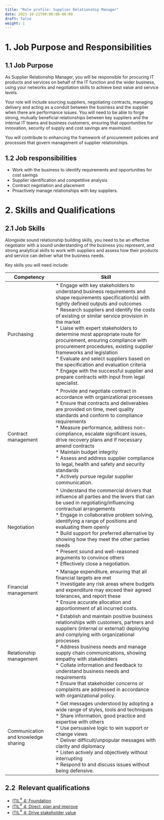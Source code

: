 ```yaml
---
title: "Role profile: Supplier Relationship Manager"
date: 2023-10-21T00:00:00-06:00
draft: false
weight: 1
---
```


# 1. Job Purpose and Responsibilities
## 1.1 Job Purpose
As Supplier Relationship Manager, you will be responsible for procuring IT products and services on behalf of the IT function and the wider business, using your networks and negotiation skills to achieve best value and service levels.

Your role will include sourcing suppliers, negotiating contracts, managing delivery and acting as a conduit between the business and the supplier when there are performance issues. You will need to be able to forge strong, mutually beneficial relationships between key suppliers and the internal IT teams and business customers, ensuring that opportunities for innovation, security of supply and cost savings are maximized.

You will contribute to enhancing the framework of procurement policies and processes that govern management of supplier relationships.

## 1.2 Job responsibilities
- Work with the business to identify requirements and opportunities for cost savings
- Supplier identification and competitive analysis
- Contract negotiation and placement
- Proactively manage relationships with key suppliers.

# 2. Skills and Qualifications
## 2.1 Job Skills
Alongside sound relationship building skills, you need to be an effective negotiator with a sound understanding of the business you represent, and strong analytical skills to work with suppliers and assess how their products and service can deliver what the business needs.

Key skills you will need include:

| Competency                          | Skill                                                                                                                                                                                                                                                                                                                                                                                                                                                                                                                                                                                                                                                            |
| ----------------------------------- | ---------------------------------------------------------------------------------------------------------------------------------------------------------------------------------------------------------------------------------------------------------------------------------------------------------------------------------------------------------------------------------------------------------------------------------------------------------------------------------------------------------------------------------------------------------------------------------------------------------------------------------------------------------------- |
| Purchasing                          | * Engage with key stakeholders to understand business requirements and shape requirements specification(s) with tightly defined outputs and outcomes <br /> * Research suppliers and identify the costs of existing or similar service provision in the market <br /> * Liaise with expert stakeholders to determine most appropriate route for procurement, ensuring compliance with procurement procedures, existing supplier frameworks and legislation <br /> * Evaluate and select suppliers based on the specification and evaluation criteria <br /> * Engage with the successful supplier and prepare contracts with input from legal specialist. <br /> |
| Contract management                 | * Provide and negotiate contract in accordance with organizational processes <br /> * Ensure that contracts and deliverables are provided on time, meet quality standards and conform to compliance requirements <br /> * Measure performance, address non-compliance, escalate significant issues, drive recovery plans and if necessary amend contracts <br /> * Maintain budget integrity <br /> * Assess and address supplier compliance to legal, health and safety and security standards <br /> * Actively pursue regular supplier communication. <br />                                                                                                  |
| Negotiation                         | * Understand the commercial drivers that influence all parties and the levers that can be used in negotiating/influencing contractual arrangements <br /> * Engage in collaborative problem solving, identifying a range of positions and evaluating them openly <br /> * Build support for preferred alternative by showing how they meet the other parties needs <br /> * Present sound and well-reasoned arguments to convince others <br /> * Effectively close a negotiation. <br />                                                                                                                                                                        |
| Financial management                | * Manage expenditure, ensuring that all financial targets are met <br /> * Investigate any risk areas where budgets and expenditure may exceed their agreed tolerances, and report these <br /> * Ensure accurate allocation and apportionment of all incurred costs. <br />                                                                                                                                                                                                                                                                                                                                                                                     |
| Relationship management             | * Establish and maintain positive business relationships with customers, partners and suppliers (internal or external) deploying and complying with organizational processes <br /> * Address business needs and manage supply chain communications, showing empathy with stakeholders <br /> * Collate information and feedback to understand business needs and requirements <br /> * Ensure that stakeholder concerns or complaints are addressed in accordance with organizational policy. <br />                                                                                                                                                            |
| Communication and knowledge sharing | * Get messages understood by adopting a wide range of styles, tools and techniques <br /> * Share information, good practice and expertise with others <br /> * Use persuasive logic to win support or change views <br /> * Deliver difficult/unpopular messages with clarity and diplomacy <br /> * Listen actively and objectively without interrupting <br /> * Respond to and discuss issues without being defensive. <br />                                                                                                                                                                                                                                |

## 2.2  Relevant qualifications
- [ITIL<sup>®</sup> 4: Foundation](https://www.axelos.com/certifications/itil-service-management/itil-4-foundation)
- [ITIL<sup>®</sup> 4: Direct, plan and improve](https://www.axelos.com/certifications/itil-service-management/managing-professional/direct-plan-and-improve)
- [ITIL<sup>®</sup> 4: Drive stakeholder value](https://www.axelos.com/certifications/itil-service-management/managing-professional/drive-stakeholder-value)
